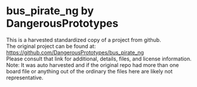 
# bus_pirate_ng by DangerousPrototypes  
This is a harvested standardized copy of a project from github.  
The original project can be found at:  
https://github.com/DangerousPrototypes/bus_pirate_ng  
Please consult that link for additional, details, files, and license information.  
Note: It was auto harvested and if the original repo had more than one board file or anything out of the ordinary the files here are likely not representative.  
    
